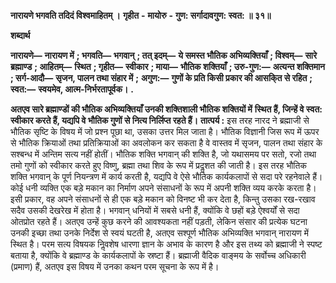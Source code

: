  **नारायणे भगवति तदिदं विश्वमाहितम् ।** **गृहीत** **-** **मायोरु** **-** **गुण: सर्गादावगुण: स्वत: ॥ ३१॥** 

**शब्दार्थ** 

**नारायणे—** **नारायण में** **; भगवति—** **भगवान्** **; तत् इदम्—** **ये समस्त भौतिक अभिव्यक्तियाँ** **; विश्वम्—** **सारे ब्रह्माण्ड** **; आहितम्—** **स्थित** **; गृहीत—** **स्वीकार** **; माया—** **भौतिक शक्तियाँ** **; उरु-गुण:—** **अत्यन्त शक्तिमान** **; सर्ग-आदौ—** **सृजन, पालन तथा संहार में** **;** **अगुण:—** **गुणों के प्रति किसी प्रकार की आसकि्त से रहित** **; स्वत:—** **स्वयमेव, आत्म-निर्भरतापूर्वक।** **.** 

**अतएव सारे ब्रह्माण्डों की भौतिक अभिव्यक्तियाँ उनकी शक्तिशाली भौतिक शक्तियों में** **स्थित हैं, जिन्हें वे स्वत: स्वीकार करते हैं, यद्यपि वे भौतिक गुणों से नित्य निर्लिप्त रहते हैं।** **तात्पर्य :** इस तरह नारद ने ब्रह्माजी से भौतिक सृष्टि के विषय में जो प्रश्न पूछा था, उसका उत्तर मिल जाता है। भौतिक विज्ञानी जिस रूप में ऊपर से भौतिक क्रियाओं तथा प्रतिक्रियाओं का अवलोकन कर सकता है वे वास्तव में सृजन, पालन तथा संहार के सश्बन्ध में अन्तिम सत्य नहीं होतीं। भौतिक शक्ति भगवान् की शक्ति है, जो यथासमय पर सतो, रजो तथा तमो गुणों को स्वीकार करते हुए विष्णु, ब्रह्मा तथा शिव के रूप में प्रदॢशत की जाती है। इस तरह भौतिक शक्ति भगवान् के पूर्ण नियन्त्रण में कार्य करती है, यद्यपि वे ऐसे भौतिक कार्यकलापों से सदा परे रहनेवाले हैं। कोई धनी व्यक्ति एक बड़े मकान का निर्माण अपने संसाधनों के रूप में अपनी शक्ति व्यय करके करता है। इसी प्रकार, वह अपने संसाधनों से ही एक बड़े मकान को विनष्ट भी कर देता है, किन्तु उसका रख-रखाव सदैव उसकी देखरेख में होता है। भगवान् धनियों में सबसे धनी हैं, क्योंकि वे छहों बड़े ऐश्वर्यों से सदा ओतप्रोत रहते हैं। अतएव उन्हें कुछ करने की आवश्यकता नहीं पड़ती, लेकिन संसार की प्रत्येक घटना उनकी इच्छा तथा उनके निर्देश से स्वयं घटती है, अतएव सश्पूर्ण भौतिक अभिव्यक्ति भगवान् नारायण में स्थित है। परम सत्य विषयक निॢवशेष धारणा ज्ञान के अभाव के कारण है और इस तथ्य को ब्रह्माजी ने स्पष्ट बताया है, क्योंकि वे ब्रह्माण्ड के कार्यकलापों के स्रष्टा हैं। ब्रह्माजी वैदिक वाङ्मय के सर्वोच्च अधिकारी (प्रमाण) हैं, अतएव इस विषय में उनका कथन परम सूचना के रूप में है। 